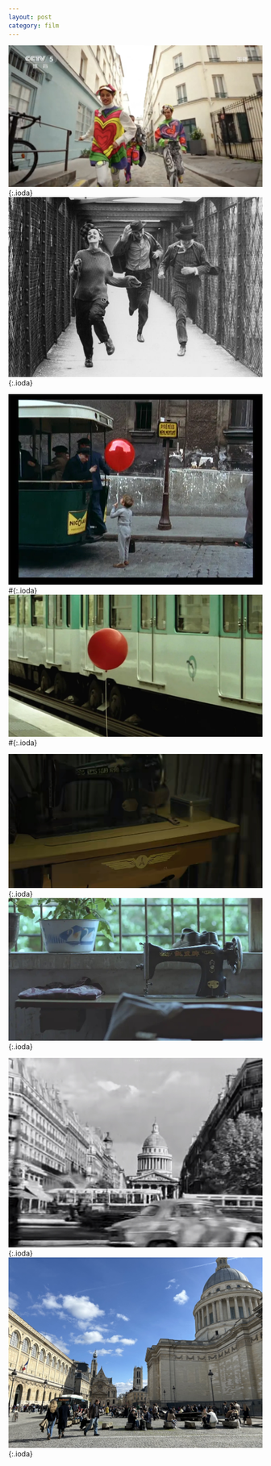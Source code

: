 ```yaml
---
layout: post
category: film
---
```


![](images/blog2-1.jpg){:.ioda}
![](images/blog2-2.jpg){:.ioda}

![](images/IMG_4590.jpeg)#{:.ioda}
![](images/profile.jpeg)#{:.ioda}

![](images/IMG_1527.jpeg){:.ioda}
![](images/IMG_1839.jpeg){:.ioda}

![](images/IMG_1476.jpeg){:.ioda}
![](images/IMG_2242.jpeg){:.ioda}
